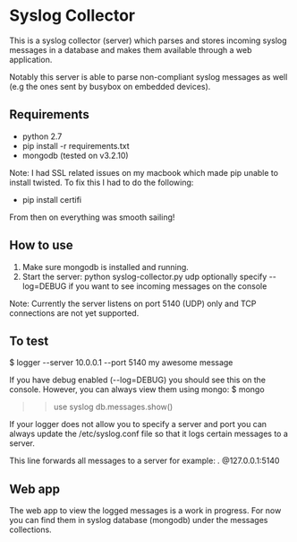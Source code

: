 Syslog Collector
=================
This is a syslog collector (server) which parses and stores incoming syslog messages in a database and makes them available
through a web application.

Notably this server is able to parse non-compliant syslog messages as well (e.g the ones sent by busybox on embedded devices).

Requirements
-------------
* python 2.7 
* pip install -r requirements.txt
* mongodb (tested on v3.2.10)

Note:
I had SSL related issues on my macbook which made pip unable to install twisted.
To fix this I had to do the following:
* pip install certifi

From then on everything was smooth sailing!

How to use
-----------
1. Make sure mongodb is installed and running.
2. Start the server:
    python syslog-collector.py udp
        optionally specify --log=DEBUG if you want to see incoming messages on the console

Note:
Currently the server listens on port 5140 (UDP) only and TCP connections are not yet supported.

To test
-------
$  logger --server 10.0.0.1 --port 5140 my awesome message

If you have debug enabled (--log=DEBUG) you should see this on the console.
However, you can always view them using mongo:
$ mongo
>> use syslog
>> db.messages.show()

If your logger does not allow you to specify a server and port you can always 
update the /etc/syslog.conf file so that it logs certain messages to a server.

This line forwards all messages to a server for example:
*.* 			@127.0.0.1:5140

Web app
--------
The web app to view the logged messages is a work in progress.
For now you can find them in syslog database (mongodb) under the messages collections.
